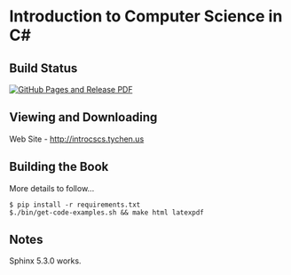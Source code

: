 Introduction to Computer Science in C\#
===========================================

Build Status
-------------

[![GitHub Pages and Release PDF](https://github.com/LoyolaChicagoBooks/introcs-csharp/actions/workflows/main.yml/badge.svg)](https://github.com/LoyolaChicagoBooks/introcs-csharp/actions/workflows/main.yml)

Viewing and Downloading
---------------------------

Web Site - http://introcscs.tychen.us

Building the Book
--------------------

More details to follow...

```
$ pip install -r requirements.txt
$./bin/get-code-examples.sh && make html latexpdf
```

Notes
-----
Sphinx 5.3.0 works.
